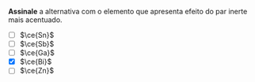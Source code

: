 **Assinale** a alternativa com o elemento que apresenta efeito do par inerte mais acentuado.

- [ ] $\ce{Sn}$
- [ ] $\ce{Sb}$
- [ ] $\ce{Ga}$
- [x] $\ce{Bi}$
- [ ] $\ce{Zn}$
